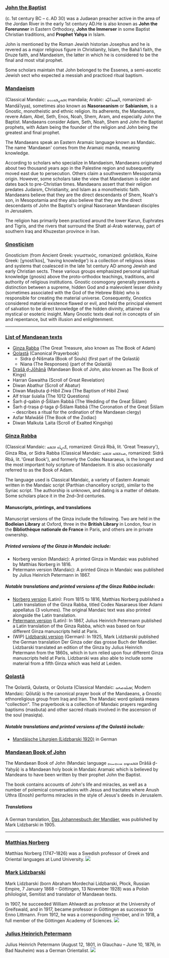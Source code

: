 ### [John the Baptist](https://en.wikipedia.org/wiki/John_the_Baptist)  
(c. 1st century BC – c. AD 30) was a Judaean preacher active in the area of the Jordan River in the early 1st century AD.He is also known as **John the Forerunner** in Eastern Orthodoxy, **John the Immerser** in some Baptist Christian traditions, and **Prophet Yahya** in Islam.  

John is mentioned by the Roman Jewish historian Josephus and he is revered as a major religious figure in Christianity, Islam, the Baháʼí faith, the Druze faith, and Mandaeism, the latter in which he is considered to be the final and most vital prophet.  

Some scholars maintain that John belonged to the Essenes, a semi-ascetic Jewish sect who expected a messiah and practiced ritual baptism.

### [Mandaeism](https://en.wikipedia.org/wiki/Mandaeism)
(Classical Mandaic: ࡌࡀࡍࡃࡀࡉࡉࡀ mandaiia; Arabic: المندائيّة, romanized: al-Mandāʾiyya), sometimes also known as **Nasoraeanism** or **Sabianism**, is a Gnostic, monotheistic and ethnic religion. Its adherents, the Mandaeans, revere Adam, Abel, Seth, Enos, Noah, Shem, Aram, and especially John the Baptist. Mandaeans consider Adam, Seth, Noah, Shem and John the Baptist prophets, with Adam being the founder of the religion and John being the greatest and final prophet.  

The Mandaeans speak an Eastern Aramaic language known as Mandaic. The name 'Mandaean' comes from the Aramaic manda, meaning knowledge.  

According to scholars who specialize in Mandaeism, Mandaeans originated about two thousand years ago in the Palestine region and subsequently moved east due to persecution. Others claim a southwestern Mesopotamia origin. However, some scholars take the view that Mandaeism is older and dates back to pre-Christian times. Mandaeans assert that their religion predates Judaism, Christianity, and Islam as a monotheistic faith. Mandaeans believe that they are the direct descendants of Shem, Noah's son, in Mesopotamia and they also believe that they are the direct descendants of John the Baptist's original Nasoraean Mandaean disciples in Jerusalem.  

The religion has primarily been practiced around the lower Karun, Euphrates and Tigris, and the rivers that surround the Shatt al-Arab waterway, part of southern Iraq and Khuzestan province in Iran.  

### [Gnosticism](https://en.wikipedia.org/wiki/Gnosticism)
Gnosticism (from Ancient Greek: γνωστικός, romanized: gnōstikós, Koine Greek: [ɣnostiˈkos], 'having knowledge') is a collection of religious ideas and systems that coalesced in the late 1st century AD among Jewish and early Christian sects. These various groups emphasized personal spiritual knowledge (gnosis) above the proto-orthodox teachings, traditions, and authority of religious institutions. Gnostic cosmogony generally presents a distinction between a supreme, hidden God and a malevolent lesser divinity (sometimes associated with the God of the Hebrew Bible) who is responsible for creating the material universe. Consequently, Gnostics considered material existence flawed or evil, and held the principal element of salvation to be direct knowledge of the hidden divinity, attained via mystical or esoteric insight. Many Gnostic texts deal not in concepts of sin and repentance, but with illusion and enlightenment.

---

### [List of Mandaean texts](https://en.wikipedia.org/wiki/List_of_Mandaean_texts)
* [Ginza Rabba](https://en.wikipedia.org/wiki/Ginza_Rabba) (The Great Treasure, also known as The Book of Adam)
* [Qolastā](https://en.wikipedia.org/wiki/Qolasta) (Canonical Prayerbook)
    * Sidra ḏ-Nišmata (Book of Souls) (first part of the Qolastā)
    * Niana (The Responses) (part of the Qolastā)
* [Drašâ ḏ-Jōhânā](https://en.wikipedia.org/wiki/Mandaean_Book_of_John) (Mandaean Book of John, also known as The Book of Kings)
* Harran Gawaitha (Scroll of Great Revelation)
* Diwan Abathur (Scroll of Abatur)
* Diwan Maṣbuta ḏ-Hibil Ziwa (The Baptism of Hibil Ziwa)
* Alf trisar šuialia (The 1012 Questions)
* Šarh ḏ-qabin ḏ-Šišlam Rabbā (The Wedding of the Great Šišlam)
* Šarh ḏ-traṣa ḏ-taga ḏ-Šišlam Rabbā (The Coronation of the Great Šišlam – describes a ritual for the ordination of the Mandaean clergy)
* Asfar Malwāšē (The Book of the Zodiac)
* Diwan Malkuta ʿLaita (Scroll of Exalted Kingship)

### [Ginza Rabba](https://en.wikipedia.org/wiki/Ginza_Rabba)
(Classical Mandaic: ࡂࡉࡍࡆࡀ ࡓࡁࡀ, romanized: Ginzā Rbā, lit. 'Great Treasury'), Ginza Rba, or Sidra Rabba (Classical Mandaic: ࡎࡉࡃࡓࡀ ࡓࡁࡀ, romanized: Sidrā Rbā, lit. 'Great Book'), and formerly the Codex Nasaraeus, is the longest and the most important holy scripture of Mandaeism. It is also occasionally referred to as the Book of Adam.  

The language used is Classical Mandaic, a variety of Eastern Aramaic written in the Mandaic script (Parthian chancellory script), similar to the Syriac script. The authorship is unknown, and dating is a matter of debate. Some scholars place it in the 2nd–3rd centuries.

#### Manuscripts, printings, and translations
Manuscript versions of the Ginza include the following. Two are held in the **Bodleian Library** at Oxford, three in the **British Library** in London, four in the **Bibliothèque nationale de France** in Paris, and others are in private ownership.  

##### Printed versions of the Ginza in Mandaic include:
* Norberg version (Mandaic): A printed Ginza in Mandaic was published by Matthias Norberg in 1816.
* Petermann version (Mandaic): A printed Ginza in Mandaic was published by Julius Heinrich Petermann in 1867.

##### Notable translations and printed versions of the Ginza Rabba include:

* [Norberg version](https://archive.org/details/codexsyrohexapla00unse/page/n9/mode/2up) (Latin): From 1815 to 1816, Matthias Norberg published a Latin translation of the Ginza Rabba, titled Codex Nasaraeus liber Adami appellatus (3 volumes). The original Mandaic text was also printed alongside the Latin translation.
* [Petermann version](https://babel.hathitrust.org/cgi/pt?id=chi.29912443&seq=1) (Latin): In 1867, Julius Heinrich Petermann published a Latin translation of the Ginza Rabba, which was based on four different Ginza manuscripts held at Paris.
* (WIP) [Lidzbarski version](https://archive.org/details/MN41563ucmf_2) (German): In 1925, Mark Lidzbarski published the German translation Der Ginza oder das grosse Buch der Mandäer. Lidzbarski translated an edition of the Ginza by Julius Heinrich Petermann from the 1860s, which in turn relied upon four different Ginza manuscripts held at Paris. Lidzbarski was also able to include some material from a fifth Ginza which was held at Leiden.

### [Qolastā](https://en.wikipedia.org/wiki/Qolasta)
The Qolastā, Qulasta, or Qolusta (Classical Mandaic: ࡒࡅࡋࡀࡎࡕࡀ; Modern Mandaic: Qōlutā) is the canonical prayer book of the Mandaeans, a Gnostic ethnoreligious group from Iraq and Iran. The Mandaic word qolastā means "collection". The prayerbook is a collection of Mandaic prayers regarding baptisms (masbuta) and other sacred rituals involved in the ascension of the soul (masiqta).

##### Notable translations and printed versions of the Qolastā include:
* [Mandäische Liturgien (Lidzbarski 1920)](https://archive.org/details/mandaschelitur00lidzuoft/page/n1/mode/2up) in German

### [Mandaean Book of John](https://en.wikipedia.org/wiki/Mandaean_Book_of_John)
The Mandaean Book of John (Mandaic language ࡃࡓࡀࡔࡀ ࡖࡉࡀࡄࡉࡀ Drāšā ḏ-Yaḥyā) is a Mandaean holy book in Mandaic Aramaic which is believed by Mandeans to have been written by their prophet John the Baptist.  

The book contains accounts of John's life and miracles, as well as a number of polemical conversations with Jesus and tractates where Anush Uthra (Enosh) performs miracles in the style of Jesus's deeds in Jerusalem.

##### Translations
A German translation, [Das Johannesbuch der Mandäer](https://archive.org/details/dasjohannesbuchd02lidzuoft/mode/2up), was published by Mark Lidzbarski in 1905.

---

### [Matthias Norberg](https://en.wikipedia.org/wiki/Matthias_Norberg)
Matthias Norberg (1747–1826) was a Swedish professor of Greek and Oriental languages at Lund University.
![](https://upload.wikimedia.org/wikipedia/commons/6/6f/Norberg%2C_Matthias_%28bearbetad_utan_ram_med_autokontrast%29.jpg)

### [Mark Lidzbarski](https://en.wikipedia.org/wiki/Mark_Lidzbarski)
Mark Lidzbarski (born Abraham Mordechai Lidzbarski, Płock, Russian Empire, 7 January 1868 – Göttingen, 13 November 1928) was a Polish philologist, Semitist and translator of Mandaean texts.  

In 1907, he succeeded William Ahlwardt as professor at the University of Greifswald, and in 1917, became professor in Göttingen as successor to Enno Littmann. From 1912, he was a corresponding member, and in 1918, a full member of the Göttingen Academy of Sciences.
![](https://upload.wikimedia.org/wikipedia/commons/3/39/Lidzbarski_Mark.jpg)

### [Julius Heinrich Petermann](https://en.wikipedia.org/wiki/Julius_Heinrich_Petermann)
Julius Heinrich Petermann (August 12, 1801, in Glauchau – June 10, 1876, in Bad Nauheim) was a German Orientalist.
![](https://upload.wikimedia.org/wikipedia/commons/6/67/Julius_Heinrich_Petermann.jpg)